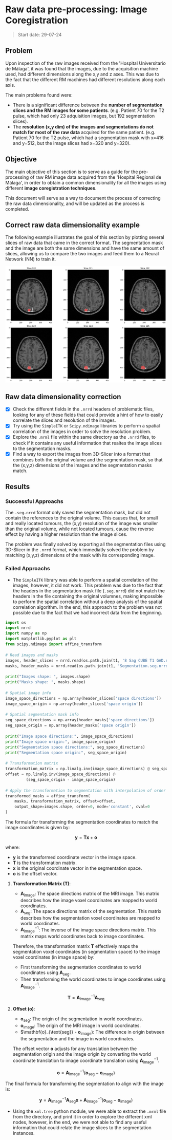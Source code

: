 # Raw data pre-processing: Image Coregistration

> Start date: 29-07-24

## Problem

Upon inspection of the raw images received from the 'Hospital Universitario de Málaga', it was found that the images, due to the acquisition machine used, had different dimensions along the x,y and z axes. This was due to the fact that the different RM machines had different resolutions along each axis.

The main problems found were:

- There is a significant difference between the **number of segmentation slices and the RM images for some patients**. (e.g. Patient 70 for the T2 pulse, which had only 23 adquisition images, but 192 segmentation slices).
- The **resolution (x,y dim) of the images and segmentations do not match for most of the raw data** acquired for the same patient. (e.g. Patient 70 for the T2 pulse, which had a segmentation mask with x=416 and y=512, but the image slices had x=320 and y=320).

## Objective

The main objective of this section is to serve as a guide for the pre-processing of raw RM image data acquired from the 'Hospital Regional de Málaga', in order to obtain a common dimensionality for all the images using different **image coregistration techniques**.

This document will serve as a way to document the process of correcting the raw data dimensionality, and will be updated as the process is completed.

## Correct raw data dimensionality example

The following example illustrates the goal of this section by plotting several slices of raw data that came in the correct format. The segmentation mask and the image are both the same dimensions and have the same amount of slices, allowing us to compare the two images and feed them to a Neural Network (NN) to train it.

![image_correct](./figures/correct_rawdata.png)

## Raw data dimensionality correction

- [X] Check the different fields in the `.nrrd` headers of problematic files, looking for any of these fields that could provide a hint of how to easily correlate the slices and resolution of the images.
- [X] Try using the `SimpleITK` or `Scipy.ndimage` libraries to perform a spatial correlation of the images in order to solve the resolution problem.
- [X] Explore the `.mrml` file within the same directory as the `.nrrd` files, to check if it contains any useful information that realtes the image slices to the segmentation masks.
- [X] Find a way to export the images from 3D-Slicer into a format that combines both the original volume and the segmentation mask, so that the (x,y,z) dimensions of the images and the segmentation masks match.

## Results

### Successful Approachs

The `.seg.nrrd` format only saved the segmentation mask, but did not contain the references to the original volume. This causes that, for small and really located tumours, the (x,y) resolution of the image was smaller than the original volume, while not located tumours, cause the reverse effect by having a higher resolution than the image slices.

The problem was finally solved by exporting all the segmentation files using 3D-Slicer in the `.nrrd` format, which immediatly solved the problem by matching (x,y,z) dimensions of the mask with its corresponding image.

### Failed Approachs

- The `SimpleITK` library was able to perform a spatial correlation of the images, however, it did not work. This problem was due to the fact that the headers in the segmentation mask file (`.seg.nrrd`) did not match the headers in the file containing the original volumnes, making impossible to perform the spatial correlation without a deep analysis of the spatial correlation algorithm. In the end, this approach to the problem was not possible due to the fact that we had incorrect data from the beginning.

```python
import os
import nrrd
import numpy as np
import matplotlib.pyplot as plt
from scipy.ndimage import affine_transform

# Read images and masks
images, header_slices = nrrd.read(os.path.join(t1, '8 Sag CUBE T1 GAD.nrrd'))
masks, header_masks = nrrd.read(os.path.join(t1, 'Segmentation.seg.nrrd'))

print("Images shape: ", images.shape)
print("Masks shape: ", masks.shape)

# Spatial image info
image_space_directions = np.array(header_slices['space directions'])
image_space_origin = np.array(header_slices['space origin'])

# Spatial segmentation mask info
seg_space_directions = np.array(header_masks['space directions'])
seg_space_origin = np.array(header_masks['space origin'])

print("Image space directions:", image_space_directions)
print("Image space origin:", image_space_origin)
print("Segmentation space directions:", seg_space_directions)
print("Segmentation space origin:", seg_space_origin)

# Transformation matrix
transformation_matrix = np.linalg.inv(image_space_directions) @ seg_space_directions
offset = np.linalg.inv(image_space_directions) @ 
         (seg_space_origin - image_space_origin)

# Apply the transformation to segmentation with interpolation of order 0 (binary mask)
transformed_masks = affine_transform(
    masks, transformation_matrix, offset=offset, 
    output_shape=images.shape, order=0, mode='constant', cval=0
)
```


The formula for transforming the segmentation coordinates to match the image coordinates is given by:

$$ \mathbf{y} = \mathbf{T} \mathbf{x} + \mathbf{o} $$

where:

- $\mathbf{y}$ is the transformed coordinate vector in the image space.
- $\mathbf{T}$ is the transformation matrix.
- $\mathbf{x}$ is the original coordinate vector in the segmentation space.
- $\mathbf{o}$ is the offset vector.

1. **Transformation Matrix ($\mathbf{T}$)**:

   - $\mathbf{A}_{\text{image}}$: The space directions matrix of the MRI image. This matrix describes how the image voxel coordinates are mapped to world coordinates.
   - $\mathbf{A}_{\text{seg}}$: The space directions matrix of the segmentation. This matrix describes how the segmentation voxel coordinates are mapped to world coordinates.
   - $\mathbf{A}_{\text{image}}^{-1}$: The inverse of the image space directions matrix. This matrix maps world coordinates back to image coordinates.

   Therefore, the transformation matrix $\mathbf{T}$ effectively maps the segmentation voxel coordinates (in segmentation space) to the image voxel coordinates (in image space) by:
   - First transforming the segmentation coordinates to world coordinates using $\mathbf{A}_{\text{seg}}$.
   - Then transforming the world coordinates to image coordinates using $\mathbf{A}_{\text{image}}^{-1}$.

$$ \mathbf{T} = \mathbf{A}_{\text{image}}^{-1} \mathbf{A}_{\text{seg}} $$

2. **Offset ($\mathbf{o}$)**:

   - $\mathbf{o}_{\text{seg}}$: The origin of the segmentation in world coordinates.
   - $\mathbf{o}_{\text{image}}$: The origin of the MRI image in world coordinates.
   - $\mathbf{o}_{\text{seg}} - $\mathbf{o}_{\text{image}}$): The difference in origin between the segmentation and the image in world coordinates.

   The offset vector $\mathbf{o}$ adjusts for any translation between the segmentation origin and the image origin by converting the world coordinate translation to image coordinate translation using $\mathbf{A}_{\text{image}}^{-1}$.

$$ \mathbf{o} = \mathbf{A}_{\text{image}}^{-1} (\mathbf{o}_{\text{seg}} - \mathbf{o}_{\text{image}}) $$

The final formula for transforming the segmentation to align with the image is:

$$ \mathbf{y} = \mathbf{A}_{\text{image}}^{-1} \mathbf{A}_{\text{seg}} \mathbf{x} + \mathbf{A}_{\text{image}}^{-1} (\mathbf{o}_{\text{seg}} - \mathbf{o}_{\text{image}}) $$



- Using the `xml.tree` python module, we were able to extract the `.mrml` file from the directory, and print it in order to explore the different xml nodes, however, in the end, we were not able to find any useful information that could relate the image slices to the segmentation instances.
